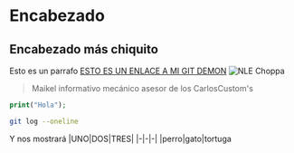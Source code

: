 # Encabezado
## Encabezado más chiquito
Esto es un parrafo
[ESTO ES UN ENLACE A MI GIT DEMON](https://github.com/lyssakov/git-demon/blob/main/README.md)
![NLE Choppa](https://i1.sndcdn.com/artworks-7LSuZZHz9LFyP8d3-n767wQ-t500x500.jpg)
>Maikel informativo mecánico asesor de los CarlosCustom's
```PHP
print("Hola");
```
```bash
git log --oneline
```
Y nos mostrará
|UNO|DOS|TRES|
|-|-|-|
|perro|gato|tortuga
